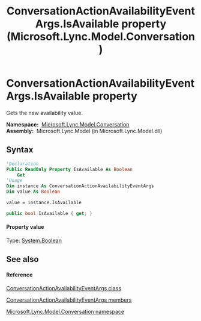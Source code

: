 ﻿---
title: ConversationActionAvailabilityEventArgs.IsAvailable property  (Microsoft.Lync.Model.Conversation)
TOCTitle: 'IsAvailable property '
ms:assetid: P:Microsoft.Lync.Model.Conversation.ConversationActionAvailabilityEventArgs.IsAvailable_DI_3_UC_OCS14MrefLyncWPF
ms:mtpsurl: https://msdn.microsoft.com/en-us/library/microsoft.lync.model.conversation.conversationactionavailabilityeventargs.isavailable_di_3_uc_ocs14mreflyncwpf(v=office.15)
ms:contentKeyID: 48596300
ms.date: 07/28/2014
mtps_version: v=office.15
f1_keywords:
- Microsoft.Lync.Model.Conversation.ConversationActionAvailabilityEventArgs.IsAvailable
dev_langs:
- CSharp
- JScript
- VB
- other
---

# ConversationActionAvailabilityEventArgs.IsAvailable property

Gets the new availability value.

**Namespace:**  [Microsoft.Lync.Model.Conversation](microsoft-lync-model-conversation-namespace_2.md)  
**Assembly:**  Microsoft.Lync.Model (in Microsoft.Lync.Model.dll)

## Syntax

``` vb
'Declaration
Public ReadOnly Property IsAvailable As Boolean
    Get
'Usage
Dim instance As ConversationActionAvailabilityEventArgs
Dim value As Boolean

value = instance.IsAvailable
```

``` csharp
public bool IsAvailable { get; }
```

#### Property value

Type: [System.Boolean](http://msdn2.microsoft.com/en-us/library/a28wyd50)  

## See also

#### Reference

[ConversationActionAvailabilityEventArgs class](conversationactionavailabilityeventargs-class-microsoft-lync-model-conversation_2.md)

[ConversationActionAvailabilityEventArgs members](conversationactionavailabilityeventargs-members-microsoft-lync-model-conversation_2.md)

[Microsoft.Lync.Model.Conversation namespace](microsoft-lync-model-conversation-namespace_2.md)

